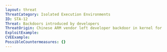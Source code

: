 ```yaml
---
layout: threat
ThreatCategory: Isolated Execution Environments
ID: STA-12
Threat: Backdoors introduced by developers
ThreatOrigin: Chinese ARM vendor left developer backdoor in kernel for Android, other devices [^208]
ExploitExample:
CVEExample:
PossibleCountermeasures: {}
---
```

